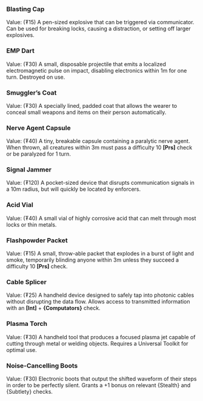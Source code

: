### Blasting Cap
Value: (₮15)
A pen-sized explosive that can be triggered via communicator. Can be used for breaking locks, causing a distraction, or setting off larger explosives.
### EMP Dart
Value: (₮30)
A small, disposable projectile that emits a localized electromagnetic pulse on impact, disabling electronics within 1m for one turn. Destroyed on use.
### Smuggler’s Coat
Value: (₮30)
A specially lined, padded coat that allows the wearer to conceal small weapons and items on their person automatically.
### Nerve Agent Capsule
Value: (₮40)
A tiny, breakable capsule containing a paralytic nerve agent. When thrown, all creatures within 3m must pass a difficulty 10 **\[Prs\]** check or be paralyzed for 1 turn.
### Signal Jammer
Value: (₮120)
A pocket-sized device that disrupts communication signals in a 10m radius, but will quickly be located by enforcers.
### Acid Vial
Value: (₮40)
A small vial of highly corrosive acid that can melt through most locks or thin metals.
### Flashpowder Packet
Value: (₮15)
A small, throw-able packet that explodes in a burst of light and smoke, temporarily blinding anyone within 3m unless they succeed a difficulty 10 **\[Prs\]** check.
### Cable Splicer
Value: (₮25)
A handheld device designed to safely tap into photonic cables without disrupting the data flow. Allows access to transmitted information with an **\[Int\]** + **{Computators}** check.
### Plasma Torch
Value: (₮30)
A handheld tool that produces a focused plasma jet capable of cutting through metal or welding objects. Requires a Universal Toolkit for optimal use.
### Noise-Cancelling Boots
Value: (₮30)
Electronic boots that output the shifted waveform of their steps in order to be perfectly silent.  Grants a +1 bonus on relevant {Stealth} and {Subtlety} checks.
